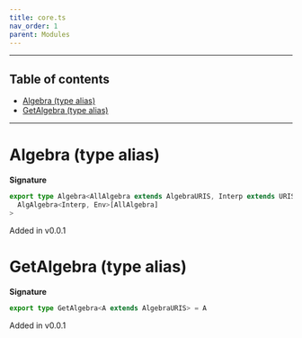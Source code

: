 ```yaml
---
title: core.ts
nav_order: 1
parent: Modules
---
```


---

<h2 class="text-delta">Table of contents</h2>

- [Algebra (type alias)](#algebra-type-alias)
- [GetAlgebra (type alias)](#getalgebra-type-alias)

---

# Algebra (type alias)

**Signature**

```ts
export type Algebra<AllAlgebra extends AlgebraURIS, Interp extends URIS, Env extends AnyEnv> = UnionToIntersection<
  AlgAlgebra<Interp, Env>[AllAlgebra]
>
```

Added in v0.0.1

# GetAlgebra (type alias)

**Signature**

```ts
export type GetAlgebra<A extends AlgebraURIS> = A
```

Added in v0.0.1
